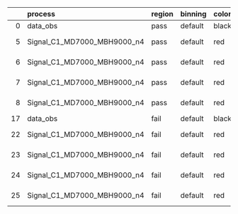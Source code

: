 |    | process                     | region   | binning   | color   | process_type   |   scale | variation   | source_filename                                                      | source_histname    | alias                       | title     |   combine_idx |     lnN |   shapes | syst_type   | direction   | variation_alias   |
|---:|:----------------------------|:---------|:----------|:--------|:---------------|--------:|:------------|:---------------------------------------------------------------------|:-------------------|:----------------------------|:----------|--------------:|--------:|---------:|:------------|:------------|:------------------|
|  0 | data_obs                    | pass     | default   | black   | DATA           |       1 | nominal     | ./histograms_for_2DAlphabet_v18//BH_Data.root                        | hpass              | Data                        | Data      |           nan | nan     |      nan | nan         | nan         | nan               |
|  5 | Signal_C1_MD7000_MBH9000_n4 | pass     | default   | red     | SIGNAL         |       1 | lumi        | ./histograms_for_2DAlphabet_v18//BH_Signal_C1_MD7000_MBH9000_n4.root | hpass              | Signal_C1_MD7000_MBH9000_n4 | BH signal |           nan |   1.016 |      nan | lnN         | nan         | nan               |
|  6 | Signal_C1_MD7000_MBH9000_n4 | pass     | default   | red     | SIGNAL         |       1 | SVM         | ./histograms_for_2DAlphabet_v18//BH_Signal_C1_MD7000_MBH9000_n4.root | hpass_SVMsyst_up   | Signal_C1_MD7000_MBH9000_n4 | BH signal |           nan | nan     |        1 | shapes      | Up          | SVMsyst           |
|  7 | Signal_C1_MD7000_MBH9000_n4 | pass     | default   | red     | SIGNAL         |       1 | SVM         | ./histograms_for_2DAlphabet_v18//BH_Signal_C1_MD7000_MBH9000_n4.root | hpass_SVMsyst_down | Signal_C1_MD7000_MBH9000_n4 | BH signal |           nan | nan     |        1 | shapes      | Down        | SVMsyst           |
|  8 | Signal_C1_MD7000_MBH9000_n4 | pass     | default   | red     | SIGNAL         |       1 | nominal     | ./histograms_for_2DAlphabet_v18//BH_Signal_C1_MD7000_MBH9000_n4.root | hpass              | Signal_C1_MD7000_MBH9000_n4 | BH signal |           nan | nan     |      nan | nan         | nan         | nan               |
| 17 | data_obs                    | fail     | default   | black   | DATA           |       1 | nominal     | ./histograms_for_2DAlphabet_v18//BH_Data.root                        | hfail              | Data                        | Data      |           nan | nan     |      nan | nan         | nan         | nan               |
| 22 | Signal_C1_MD7000_MBH9000_n4 | fail     | default   | red     | SIGNAL         |       1 | lumi        | ./histograms_for_2DAlphabet_v18//BH_Signal_C1_MD7000_MBH9000_n4.root | hfail              | Signal_C1_MD7000_MBH9000_n4 | BH signal |           nan |   1.016 |      nan | lnN         | nan         | nan               |
| 23 | Signal_C1_MD7000_MBH9000_n4 | fail     | default   | red     | SIGNAL         |       1 | SVM         | ./histograms_for_2DAlphabet_v18//BH_Signal_C1_MD7000_MBH9000_n4.root | hfail_SVMsyst_up   | Signal_C1_MD7000_MBH9000_n4 | BH signal |           nan | nan     |        1 | shapes      | Up          | SVMsyst           |
| 24 | Signal_C1_MD7000_MBH9000_n4 | fail     | default   | red     | SIGNAL         |       1 | SVM         | ./histograms_for_2DAlphabet_v18//BH_Signal_C1_MD7000_MBH9000_n4.root | hfail_SVMsyst_down | Signal_C1_MD7000_MBH9000_n4 | BH signal |           nan | nan     |        1 | shapes      | Down        | SVMsyst           |
| 25 | Signal_C1_MD7000_MBH9000_n4 | fail     | default   | red     | SIGNAL         |       1 | nominal     | ./histograms_for_2DAlphabet_v18//BH_Signal_C1_MD7000_MBH9000_n4.root | hfail              | Signal_C1_MD7000_MBH9000_n4 | BH signal |           nan | nan     |      nan | nan         | nan         | nan               |